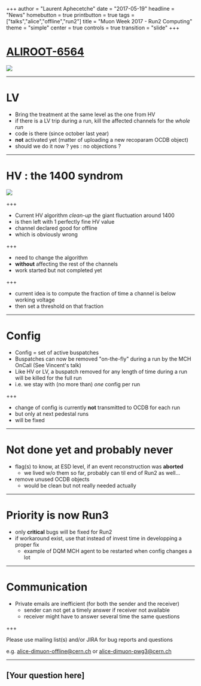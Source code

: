 +++
author = "Laurent Aphecetche"
date = "2017-05-19"
headline = "News"
homebutton = true
printbutton = true
tags = ["talks","alice","offline","run2"]
title = "Muon Week 2017 - Run2 Computing"
theme = "simple"
center = true
controls = true
transition = "slide"
+++

# [<i class="fa fa-ticket" aria-hidden="true"></i> ALIROOT-6564](https://alice.its.cern.ch/jira/browse/ALIROOT-6564)

![](/talk/2017-05-19-muon-week-giusti-run2/jira-6564.png)

---

# LV

- Bring the treatment at the same level as the one from HV
- if there is a LV trip during a run, kill the affected channels for the _whole run_
- code is there (since october last year)
- **not** activated yet (matter of uploading a new recoparam OCDB object)
- should we do it now ? yes : no objections ?

---

# HV : the 1400 syndrom

![](/talk/2017-05-19-muon-week-giusti-run2/chamber03left-quad2sect1-run260751.png)

+++

- Current HV algorithm _clean-up_ the giant fluctuation around 1400 
- is then left with 1 perfectly fine HV value
- channel declared good for offline
- which is obviously wrong

+++

- need to change the algorithm
- **without** affecting the rest of the channels
- work started but not completed yet

+++

- current idea is to compute the fraction of time a channel is below working voltage
- then set a threshold on that fraction

---

# Config

- Config = set of active buspatches
- Buspatches can now be removed "on-the-fly" during a run by the MCH OnCall (See Vincent's talk)
- Like HV or LV, a buspatch removed for any length of time during a run will be killed for the full run
- i.e. we stay with (no more than) _one_ config per run

+++

- change of config is currently **not** transmitted to OCDB for each run
- but only at next pedestal runs
- will be fixed

---

# Not done yet and probably never

- flag(s) to know, at ESD level, if an event reconstruction was **aborted**
    - we lived w/o them so far, probably can til end of Run2 as well...
- remove unused OCDB objects
    - would be clean but not really needed actually

---

# Priority is now Run3

- only **critical** bugs will be fixed for Run2
- if workaround exist, use that instead of invest time in developping a proper fix
    - example of DQM MCH agent to be restarted when config changes a lot


---

# Communication

- Private emails are inefficient (for both the sender and the receiver)
    - sender can not get a timely answer if receiver not available
    - receiver might have to answer several time the same questions

+++

Please use mailing list(s) and/or JIRA for bug reports and questions

e.g. alice-dimuon-offline@cern.ch or alice-dimuon-pwg3@cern.ch

---


## [Your question here]
